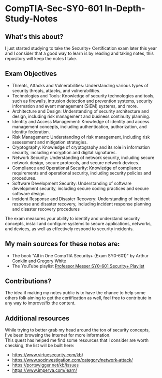 # CompTIA-Sec-SY0-601 In-Depth-Study-Notes

## What's this about?
I just started studying to take the Security+ Certification exam later this year and I consider that a good way to learn is by reading and taking notes, this repository will keep the notes I take.  

## Exam Objectives
* Threats, Attacks and Vulnerabilities: Understanding various types of security threats, attacks, and vulnerabilities.
* Technologies and Tools: Knowledge of security technologies and tools, such as firewalls, intrusion detection and prevention systems, security information and event management (SIEM) systems, and more.
* Architecture and Design: Understanding of security architecture and design, including risk management and business continuity planning.
* Identity and Access Management: Knowledge of identity and access management concepts, including authentication, authorization, and identity federation.
* Risk Management: Understanding of risk management, including risk assessment and mitigation strategies.
* Cryptography: Knowledge of cryptography and its role in information security, including encryption and digital signatures.
* Network Security: Understanding of network security, including secure network design, secure protocols, and secure network devices.
* Compliance and Operational Security: Knowledge of compliance requirements and operational security, including security policies and procedures.
* Software Development Security: Understanding of software development security, including secure coding practices and secure software design.
* Incident Response and Disaster Recovery: Understanding of incident response and disaster recovery, including incident response planning and disaster recovery procedures

The exam measures your ability to identify and understand security concepts, install and configure systems to secure applications, networks, and devices, as well as effectively respond to security incidents.

## My main sources for these notes are:   
* The book "All in One CompTIA Security+ (Exam SY0-601)" by Arthur Conklin and Gregory White
* The YouTube playlist [Professor Messer SY0-601 Security+ Playlist](https://www.youtube.com/watch?v=9NE33fpQuw8&list=PLG49S3nxzAnkL2ulFS3132mOVKuzzBxA8)

## Contributions?
The idea if making my notes public is to have the chance to help some others folk aiming to get the certification as well, feel free to contribute in any way to improve/fix the content.

## Additional resources

While trying to better grab my head around the ton of security concepts, I've been browsing the Internet for more information.  
This quest has helped me find some resources that I consider are worth checking, the list will be built here:

* https://www.virtuesecurity.com/kb/
* https://www.socinvestigation.com/category/network-attack/
* https://portswigger.net/kb/issues
* https://www.imperva.com/learn/
